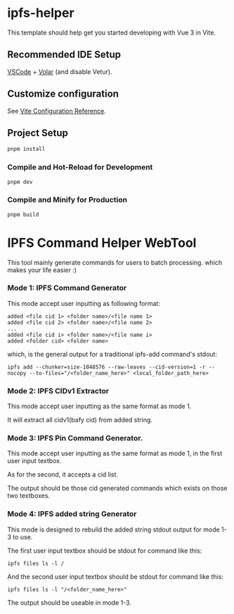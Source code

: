 # ipfs-helper

This template should help get you started developing with Vue 3 in Vite.

## Recommended IDE Setup

[VSCode](https://code.visualstudio.com/) + [Volar](https://marketplace.visualstudio.com/items?itemName=Vue.volar) (and disable Vetur).

## Customize configuration

See [Vite Configuration Reference](https://vitejs.dev/config/).

## Project Setup

```sh
pnpm install
```

### Compile and Hot-Reload for Development

```sh
pnpm dev
```

### Compile and Minify for Production

```sh
pnpm build
```

# IPFS Command Helper WebTool

This tool mainly generate commands for users to batch processing. which makes your life easier :)

### Mode 1: IPFS Command Generator
This mode accept user inputting as following format:
```
added <file cid 1> <folder name>/<file name 1>
added <file cid 2> <folder name>/<file name 2>
...
added <file cid i> <folder name>/<file name i>
added <folder cid> <folder name>
```

which, is the general output for a traditional ipfs-add command's stdout:
```
ipfs add --chunker=size-1048576 --raw-leaves --cid-version=1 -r --nocopy --to-files="/<folder_name_here>" <local_folder_path_here>
```


### Mode 2: IPFS CIDv1 Extractor
This mode accept user inputting as the same format as mode 1.

It will extract all cidv1(bafy cid) from added string.

### Mode 3: IPFS Pin Command Generator.
This mode accept user inputting as the same format as mode 1, in the first user input textbox.

As for the second, it accepts a cid list.

The output should be those cid generated commands which exists on those two textboxes.

### Mode 4: IPFS added string Generator
This mode is designed to rebuild the added string stdout output for mode 1-3 to use.

The first user input textbox should be stdout for command like this:
```
ipfs files ls -l /
```

And the second user input textbox should be stdout for command like this:
```
ipfs files ls -l "/<folder_name_here>"
```

The output should be useable in mode 1-3.
